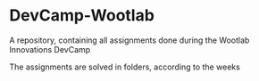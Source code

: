 # DevCamp-Wootlab
A repository, containing all assignments done during the Wootlab Innovations DevCamp

The assignments are solved in folders, according to the weeks